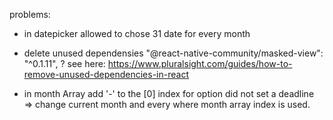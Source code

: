 problems:
- in datepicker allowed to chose 31 date for every month
- delete unused dependensies "@react-native-community/masked-view": "^0.1.11", ?
see here:
https://www.pluralsight.com/guides/how-to-remove-unused-dependencies-in-react

- in month Array add '-' to the [0] index for option did not set a deadline => change current month and every where month array index is used.
